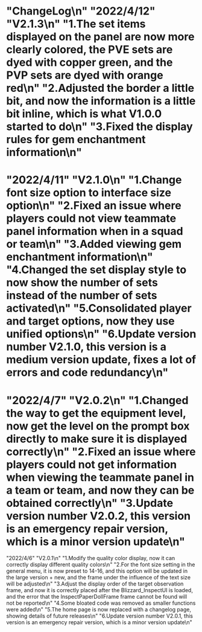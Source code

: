 "ChangeLog\n"
"2022/4/12"  "V2.1.3\n"
"1.The set items displayed on the panel are now more clearly colored, the PVE sets are dyed with copper green, and the PVP sets are dyed with orange red\n"
"2.Adjusted the border a little bit, and now the information is a little bit inline, which is what V1.0.0 started to do\n"
"3.Fixed the display rules for gem enchantment information\n"
=================================================================
"2022/4/11"  "V2.1.0\n"
"1.Change font size option to interface size option\n"
"2.Fixed an issue where players could not view teammate panel information when in a squad or team\n"
"3.Added viewing gem enchantment information\n"
"4.Changed the set display style to now show the number of sets instead of the number of sets activated\n"
"5.Consolidated player and target options, now they use unified options\n"
"6.Update version number V2.1.0, this version is a medium version update, fixes a lot of errors and code redundancy\n"
=================================================================
"2022/4/7"  "V2.0.2\n"
"1.Changed the way to get the equipment level, now get the level on the prompt box directly to make sure it is displayed correctly\n"
"2.Fixed an issue where players could not get information when viewing the teammate panel in a team or team, and now they can be obtained correctly\n"
"3.Update version number V2.0.2, this version is an emergency repair version, which is a minor version update\n"
=================================================================

"2022/4/6" "V2.0.1\n"
"1.Modify the quality color display, now it can correctly display different quality colors\n"
"2.For the font size setting in the general menu, it is now preset to 14-16, and this option will be updated in the large version + new, and the frame under the influence of the text size will be adjusted\n"
"3.Adjust the display order of the target observation frame, and now it is correctly placed after the Blizzard_InspectUI is loaded, and the error that the InspectPaperDollFrame frame cannot be found will not be reported\n"
"4.Some bloated code was removed as smaller functions were added\n"
"5.The home page is now replaced with a changelog page, showing details of future releases\n"
"6.Update version number V2.0.1, this version is an emergency repair version, which is a minor version update\n"